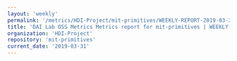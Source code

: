 ```yaml
---
layout: 'weekly'
permalink: '/metrics/HDI-Project/mit-primitives/WEEKLY-REPORT-2019-03-31'
title: 'DAI Lab OSS Metrics Metrics report for mit-primitives | WEEKLY-REPORT-2019-03-31'
organization: 'HDI-Project'
repository: 'mit-primitives'
current_date: '2019-03-31'
---
```

